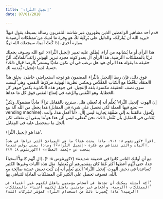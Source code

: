 ```yaml
---
title: 'إنجيل الثَّراء'
date: 07/01/2018

---
```


َّقدم أحد مشاهير الواعظين الذين يظهرون عبر شاشة التلفزيون رسالة بسيطة يقول فيها: «يريد الله أن يُباركَك، والدليل على بََرِكَتِهَ لكُ هو وِفرة ما لديك من َممتلكات أرضية.» بعبارة أخرى، إذا كُنتً أمينا، سيجعلك الله ثريًّا.
 
هذا الرأي أو ما يُشابهه من آراء، يُطلَق عليه تعبير ‹إنجيل الثَّراء›: اتبع الله وسوف يجعلك ثريًا بالممتلكات األرضية. هذا الرأي ال يعدو كونه مجرد تبرير الهوتي زائف ِّللماديَّّة، ألنِّ حقيقة ما يقوله هذا الرأي هو: هل ترغب في أن تكون ماديًّا وتشعر ِّبالرِضا حًيال ذلك؟ حسنا، لدينا ‹إنجيل› نُِّقدمه لك.
 
َّفوق ذلك، فإن ربط اإلنجيل بالثَُّّراء المضمون هو توجه استعراضي خاطئ. يخلق هذا االعتقاد تناقًُضُا مع الكتاب المَقَّدَّس ويعكس نظرية الهوتية مركزها النفس، وهي َّليست سوى نصف الحقيقة مكسوة بلغة اإلنجيل. في جوهر هذه األكذوبة يكمن َّجوهر كل الخطايا، وهو النَّفس والرَّغبة في إمتاع النفس فوق كل ما عداها.
 
َّإن الهوت ’إنجيل الثَّراء’ يُعلِّم أنه إذ نُُعطي هلل، سنربح بالمًقابل ثراءِّا ماديًَّا مضمونًا. ِولكن هذا يجعل من الله آلة بيع (تضع فيها العملة لكي تحصل على شيء في المقابل — vending machine)، ويُِّحوَل عالقتنا به إلى صَفْقٍة تِجارية ليس إال، ‹أنا َأفعل هذا، وأنت تَِعُدُني في المقابل بأن تََفْعل ذاك›. نحن نَُّعطي، ليس ألن هذا هو ُما ينبغي أن نفعله، لكن ألجل ما سنحصل عليه في المِقابل.

هذا هو ‹إنجيل الثَّراء’.

`ُاقرأ ۲كورنثوس ۸: ١-٧. ماذا يحدث هنا؟ ما هي المبادئ التي نراها في هذه ِاآليات والتي تتناقض مع فكرة ‹إنجيل الثَّراء›َّ؟ وماذا يعني بولس عندما يتحدث عن «نَِعمة العطاء» (۲كورنثوس ۸: ٧)؟`

َّمع أنِ أولئك الناس كانوا في «ضيقة شديدة» (۲كورنثوس ۸: ۲)، إال أنَّهم كانوا ًّأسخياء جدا، حتى أنَِّهم أعطوا أكثر مَّمَا كان بمِقدورهم أن يُعطوا. مثل هذه اآليات وغيرها الكثير تُساعدنا في دحض الهوت ’إنجيل الثَّراء’ الذي يُعلَِّم أنه إن كُنت تعيش عيشة صالِِحة مع الله، فسوف تحصل على الكثير مِّن الممتلكات الماديَّة لتتباهى بها.

`أيََّّة أمثلة يمكنك أن تجدها في أشخاص مؤمنين باهلل لكنهم غير أغنياء في َّالممتلكات األرضية، وأشخاص غير مؤمنين باهلل لكنهم أغنياء بالممتلكات األرضية؟ ماذا يُِّخبرنا ذلك عن استخدام الثَّراء كمؤشَر لبَركات الله؟`